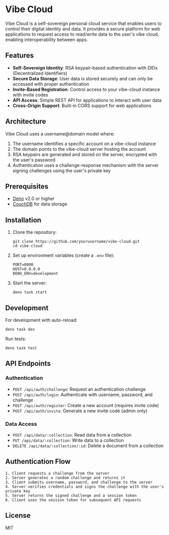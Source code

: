 # Vibe Cloud

Vibe Cloud is a self-sovereign personal cloud service that enables users to control their digital identity and data. It provides a secure platform for web applications to request access to read/write data to the user's vibe cloud, enabling interoperability between apps.

## Features

- **Self-Sovereign Identity**: RSA keypair-based authentication with DIDs (Decentralized Identifiers)
- **Secure Data Storage**: User data is stored securely and can only be accessed with proper authentication
- **Invite-Based Registration**: Control access to your vibe-cloud instance with invite codes
- **API Access**: Simple REST API for applications to interact with user data
- **Cross-Origin Support**: Built-in CORS support for web applications

## Architecture

Vibe Cloud uses a username@domain model where:

1. The username identifies a specific account on a vibe-cloud instance
2. The domain points to the vibe-cloud server hosting the account
3. RSA keypairs are generated and stored on the server, encrypted with the user's password
4. Authentication uses a challenge-response mechanism with the server signing challenges using the user's private key

## Prerequisites

- [Deno](https://deno.com/) v2.0 or higher
- [CouchDB](https://couchdb.apache.org/) for data storage

## Installation

1. Clone the repository:
   ```
   git clone https://github.com/yourusername/vibe-cloud.git
   cd vibe-cloud
   ```

2. Set up environment variables (create a `.env` file):
   ```
   PORT=8000
   HOST=0.0.0.0
   DENO_ENV=development
   ```

3. Start the server:
   ```
   deno task start
   ```

## Development

For development with auto-reload:

```
deno task dev
```

Run tests:

```
deno task test
```

## API Endpoints

### Authentication

- `POST /api/auth/challenge`: Request an authentication challenge
- `POST /api/auth/login`: Authenticate with username, password, and challenge
- `POST /api/auth/register`: Create a new account (requires invite code)
- `POST /api/auth/invite`: Generate a new invite code (admin only)

### Data Access

- `POST /api/data/:collection`: Read data from a collection
- `PUT /api/data/:collection`: Write data to a collection
- `DELETE /api/data/:collection/:id`: Delete a document from a collection

## Authentication Flow

```
1. Client requests a challenge from the server
2. Server generates a random challenge and returns it
3. Client submits username, password, and challenge to the server
4. Server verifies credentials and signs the challenge with the user's private key
5. Server returns the signed challenge and a session token
6. Client uses the session token for subsequent API requests
```

## License

MIT
